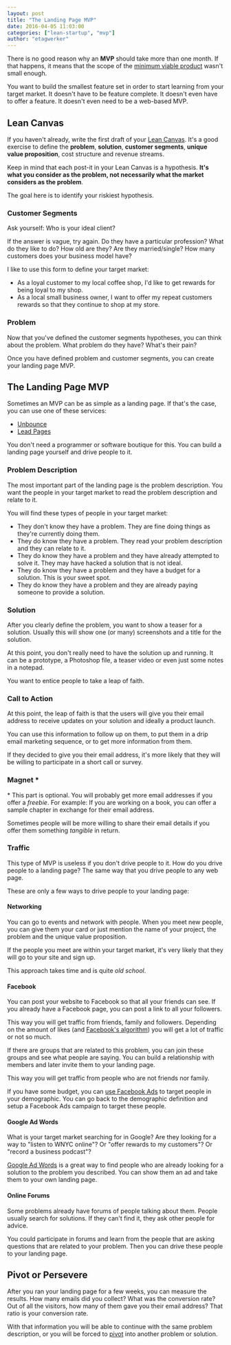 ```yaml
---
layout: post
title: "The Landing Page MVP"
date: 2016-04-05 11:03:00
categories: ["lean-startup", "mvp"]
author: "etagwerker"
---
```


There is no good reason why an **MVP** should take more than one month. If that happens, it means that the scope of the [minimum viable product](https://leanstack.com/minimum-viable-product/) wasn't small enough.

You want to build the smallest feature set in order to start learning from your target market. It doesn't have to be feature complete. It doesn't even have to offer a feature. It doesn't even need to be a web-based MVP.

<!--more-->

## Lean Canvas

If you haven't already, write the first draft of your [Lean Canvas](https://leanstack.com/lean-canvas/). It's a good exercise to define the **problem**, **solution**, **customer segments**, **unique value proposition**, cost structure and revenue streams.

Keep in mind that each post-it in your Lean Canvas is a hypothesis. **It's what you consider as the problem, not necessarily what the market considers as the problem**.

The goal here is to identify your riskiest hypothesis.

### Customer Segments

Ask yourself: Who is your ideal client?

If the answer is vague, try again. Do they have a particular profession? What do they like to do? How old are they? Are they married/single? How many customers does your business model have?

I like to use this form to define your target market:

* As a loyal customer to my local coffee shop, I'd like to get rewards for being loyal to my shop.
* As a local small business owner, I want to offer my repeat customers rewards so that they continue to shop at my store.

### Problem

Now that you've defined the customer segments hypotheses, you can think about the problem. What problem do they have? What's their pain?

Once you have defined problem and customer segments, you can create your landing page MVP.

## The Landing Page MVP

Sometimes an MVP can be as simple as a landing page. If that's the case, you can use one of these services:

* [Unbounce](http://unbounce.com)
* [Lead Pages](http://www.leadpages.net)

You don't need a programmer or software boutique for this. You can build a landing page yourself and drive people to it.

### Problem Description

The most important part of the landing page is the problem description. You want the people in your target market to read the problem description and relate to it.

You will find these types of people in your target market:

* They don't know they have a problem. They are fine doing things as they're currently doing them.
* They do know they have a problem. They read your problem description and they can relate to it.
* They do know they have a problem and they have already attempted to solve it. They may have hacked a solution that is not ideal.
* They do know they have a problem and they have a budget for a solution. This is your sweet spot.
* They do know they have a problem and they are already paying someone to provide a solution.

### Solution

After you clearly define the problem, you want to show a teaser for a solution. Usually this will show one (or many) screenshots and a title for the solution.

At this point, you don't really need to have the solution up and running. It can be a prototype, a Photoshop file, a teaser video or even just some notes in a notepad.

You want to entice people to take a leap of faith.

### Call to Action

At this point, the leap of faith is that the users will give you their email address to receive updates on your solution and ideally a product launch.

You can use this information to follow up on them, to put them in a drip email marketing sequence, or to get more information from them.

If they decided to give you their email address, it's more likely that they will be willing to participate in a short call or survey.

### Magnet *

\* This part is optional. You will probably get more email addresses if you offer a *freebie*. For example: If you are working on a book, you can offer a sample chapter in exchange for their email address.

Sometimes people will be more willing to share their email details if you offer them something *tangible* in return.

### Traffic

This type of MVP is useless if you don't drive people to it. How do you drive people to a landing page? The same way that you drive people to any web page.

These are only a few ways to drive people to your landing page:

#### Networking

You can go to events and network with people. When you meet new people, you can give them your card or just mention the name of your project, the problem and the unique value proposition.

If the people you meet are within your target market, it's very likely that they will go to your site and sign up.

This approach takes time and is quite *old school*.

#### Facebook

You can post your website to Facebook so that all your friends can see. If you already have a Facebook page, you can post a link to all your followers.

This way you will get traffic from friends, family and followers. Depending on the amount of likes (and [Facebook's algorithm](http://www.businessinsider.com/facebook-changed-how-the-news-feed-works--and-huge-website-upworthy-suddenly-shrank-in-half-2014-2)) you will get a lot of traffic or not so much.

If there are groups that are related to this problem, you can join these groups and see what people are saying. You can build a relationship with members and later invite them to your landing page.

This way you will get traffic from people who are not friends nor family.

If you have some budget, you can [use Facebook Ads](http://clairepells.com/free-guide-facebook-ads/) to target people in your demographic. You can go back to the demographic definition and setup a Facebook Ads campaign to target these people.

#### Google Ad Words

What is your target market searching for in Google? Are they looking for a way to "listen to WNYC online"? Or "offer rewards to my customers"? Or "record a business podcast"?

[Google Ad Words](https://www.google.com/adwords/) is a great way to find people who are already looking for a solution to the problem you described. You can show them an ad and take them to your own landing page.

#### Online Forums

Some problems already have forums of people talking about them. People usually search for solutions. If they can't find it, they ask other people for advice.

You could participate in forums and learn from the people that are asking questions that are related to your problem. Then you can drive these people to your landing page.

## Pivot or Persevere

After you ran your landing page for a few weeks, you can measure the results. How many emails did you collect? What was the conversion rate? Out of all the visitors, how many of them gave you their email address? That ratio is your conversion rate.

With that information you will be able to continue with the same problem description, or you will be forced to [pivot](http://steveblank.com/2014/01/14/whats-a-pivot/) into another problem or solution.
